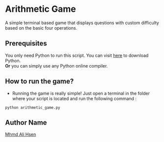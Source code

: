 # Arithmetic Game
A simple terminal based game that displays questions with custom difficulty based on the basic four operations.

## Prerequisites
You only need Python to run this script. You can visit [here](https://www.python.org/downloads/) to download Python.  
**Or** you can simply use any Python online compiler.  

## How to run the game?
* Running the game is really simple! Just open a terminal in the folder where your script is located and run the following command :

```
python arithmetic_game.py
```  
## Author Name
[Mhmd Ali Hsen](https://github.com/mhmdali102)